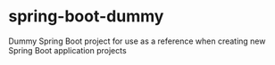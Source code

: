 # spring-boot-dummy
Dummy Spring Boot project for use as a reference when creating new Spring Boot application projects
